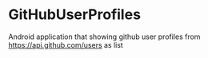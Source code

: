 GitHubUserProfiles
==================

Android application that showing github user profiles from https://api.github.com/users as list 
